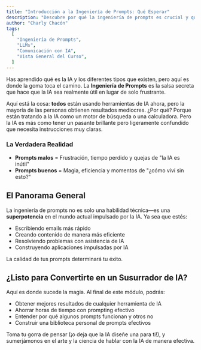 ```yaml
---
title: "Introducción a la Ingeniería de Prompts: Qué Esperar"
description: "Descubre por qué la ingeniería de prompts es crucial y qué aprenderás en este módulo fundamental"
author: "Charly Chacón"
tags:
  [
    "Ingeniería de Prompts",
    "LLMs",
    "Comunicación con IA",
    "Vista General del Curso",
  ]
---
```


Has aprendido qué es la IA y los diferentes tipos que existen, pero aquí es donde la goma toca el camino. La **Ingeniería de Prompts** es la salsa secreta que hace que la IA sea realmente útil en lugar de solo frustrante.

Aquí está la cosa: **todos** están usando herramientas de IA ahora, pero la mayoría de las personas obtienen resultados mediocres. ¿Por qué? Porque están tratando a la IA como un motor de búsqueda o una calculadora. Pero la IA es más como tener un pasante brillante pero ligeramente confundido que necesita instrucciones muy claras.

### La Verdadera Realidad

- **Prompts malos** = Frustración, tiempo perdido y quejas de "la IA es inútil"
- **Prompts buenos** = Magia, eficiencia y momentos de "¿cómo viví sin esto?"

## El Panorama General

La ingeniería de prompts no es solo una habilidad técnica—es una **superpotencia** en el mundo actual impulsado por la IA. Ya sea que estés:

- Escribiendo emails más rápido
- Creando contenido de manera más eficiente
- Resolviendo problemas con asistencia de IA
- Construyendo aplicaciones impulsadas por IA

La calidad de tus prompts determinará tu éxito.

## ¿Listo para Convertirte en un Susurrador de IA?

Aquí es donde sucede la magia. Al final de este módulo, podrás:

- Obtener mejores resultados de cualquier herramienta de IA
- Ahorrar horas de tiempo con prompting efectivo
- Entender por qué algunos prompts funcionan y otros no
- Construir una biblioteca personal de prompts efectivos

Toma tu gorra de pensar (¡o deja que la IA diseñe una para ti!), y sumerjámonos en el arte y la ciencia de hablar con la IA de manera efectiva.
